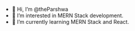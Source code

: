 - 👋 Hi, I’m @theParshwa
- 👀 I’m interested in MERN Stack development.
- 🌱 I’m currently learning MERN Stack and React.

<!---
theParshwa/theParshwa is a ✨ special ✨ repository because its `README.md` (this file) appears on your GitHub profile.
You can click the Preview link to take a look at your changes.
--->
